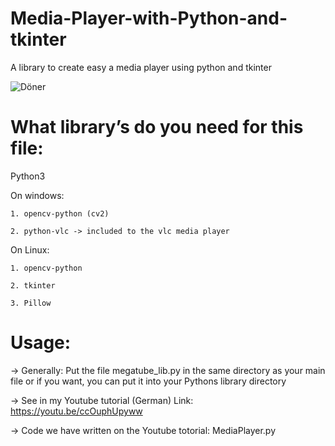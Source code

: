 # Media-Player-with-Python-and-tkinter
A library to create easy a media player using python and tkinter

![Döner](https://user-images.githubusercontent.com/85356627/120882737-f68ddf00-c5d9-11eb-9b28-64b17b779aa6.PNG)

# What library’s do you need for this file:
  Python3
  
  On windows:
  
    1. opencv-python (cv2)
    
    2. python-vlc -> included to the vlc media player
    
  On Linux:
  
    1. opencv-python
    
    2. tkinter
    
    3. Pillow

# Usage:

  -> Generally:
     Put the file megatube_lib.py in the same directory as your main file or if you want, you can put it into your Pythons library 
         directory
     
  -> See in my Youtube tutorial (German) Link: https://youtu.be/ccOuphUpyww
  
  -> Code we have written on the Youtube totorial: MediaPlayer.py



